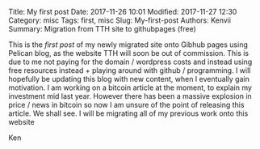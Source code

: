 Title: My first post
Date: 2017-11-26 10:01
Modified: 2017-11-27 12:30
Category: misc
Tags: first, misc
Slug: My-first-post
Authors: Kenvii
Summary: Migration from TTH site to githubpages (free)

This is the *first post* of my newly migrated site onto Gibhub pages using Pelican blog, as the website TTH will soon be out of commission.
This is due to me not paying for the domain / wordpress costs and instead using free resources instead + playing around with github / programming.
I will hopefully be updating this blog with new content, when I eventually gain motivation.
I am working on a bitcoin article at the moment, to explain my investment mid last year. However there has been a massive explosion in price / news in bitcoin so now I am unsure of the point of releasing this article.
We shall see.
I will be migrating all of my previous work onto this website

Ken
